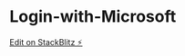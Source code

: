 # Login-with-Microsoft

[Edit on StackBlitz ⚡️](https://stackblitz.com/edit/angular-material-13-starter-x1xj4z-vkvire)